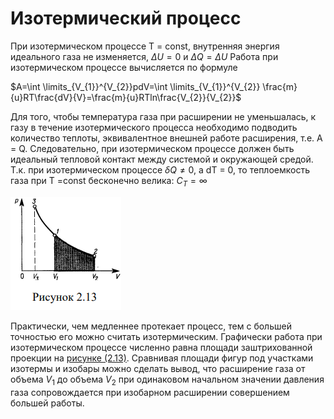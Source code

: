 # Изотермический процесс

При изотермическом процессе Т = const, внутренняя энергия идеального
газа не изменяется, $\Delta{U}=0$ и $\Delta{Q}=\Delta{U}$
Работа при изотермическом процессе вычисляется по формуле 

$A=\int \limits_{V_{1}}^{V_{2}}pdV=\int \limits_{V_{1}}^{V_{2}} \frac{m}{u}RT\frac{dV}{V}=\frac{m}{u}RTln\frac{V_{2}}{V_{2}}$

Для того, чтобы температура газа при расширении не уменьшалась, к газу
в течение изотермического процесса необходимо подводить количество
теплоты, эквивалентное внешней работе расширения, т.е. А = Q.
Следовательно, при изотермическом процессе должен быть идеальный
тепловой контакт между системой и окружающей средой. Т.к. при изотермическом процессе $\delta{Q}\neq{0}$, а dT = 0, то теплоемкость газа при Т =const
бесконечно велика: $С_{Т}=\infty$

![](img/Screenshot_6.png)

Практически, чем медленнее протекает процесс, тем с большей точностью
его можно считать изотермическим.
Графически работа при изотермическом процессе численно равна
площади заштрихованной проекции на [рисунке (2.13)](img/Screenshot_6.png).
Сравнивая площади фигур под участками изотермы и изобары можно
сделать вывод, что расширение газа от объема $V_{1}$ до объема $V_{2}$ при
одинаковом начальном значении давления газа сопровождается при
изобарном расширении совершением большей работы.
